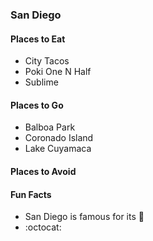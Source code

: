 ### San Diego

#### Places to Eat
- City Tacos
- Poki One N Half
- Sublime

#### Places to Go
- Balboa Park
- Coronado Island
- Lake Cuyamaca

#### Places to Avoid

#### Fun Facts
- San Diego is famous for its :beer:
- :octocat:
